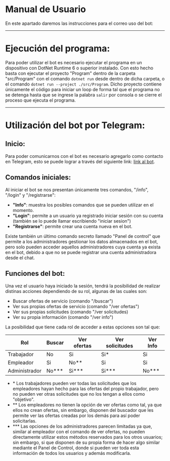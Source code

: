 # Manual de Usuario

En este apartado daremos las instrucciones para el correo uso del bot:

***

# Ejecución del programa:
Para poder utilizar el bot es necesario ejecutar el programa en un dispositivo con DotNet Runtime 6 o superior instalado.
Con esto hecho basta con ejecutar el proyecto "Program" dentro de la carpeta "src/Program" con el comando `dotnet run`
desde dentro de dicha carpeta, o el comando `dotnet run --project ./src/Program`. Dicho proyecto contiene únicamente el
código para iniciar un loop de forma tal que el programa no se detenga hasta que se ingrese la palabra `salir` por consola
o se cierre el proceso que ejecuta el programa.

***

# Utilización del bot por Telegram:

## Inicio:
Para poder comunicarnos con el bot es necesario agregarlo como contacto en Telegram, esto se puede lograr a través del 
siguiente link: [link al bot](http://t.me/Equipo21Bot).

## Comandos iniciales:
Al iniciar el bot se nos presentan únicamente tres comandos, "/info", "/login" y "/registrarse":
* **"Info"**:  muestra los posibles comandos que se pueden utilizar en el momento.
* **"Login"**: permite a un usuario ya registrado iniciar sesión con su cuenta (también se lo puede llamar 
escribiendo "iniciar sesion")
* **"Registrarse"**: permite crear una cuenta nueva en el bot.

Existe también un último comando secreto llamado "Panel de control" que permite a los administradores gestionar
los datos almacenados en el bot, pero solo pueden acceder aquellos administradores cuya cuenta ya exista en el bot,
debido a que no se puede registrar una cuenta administradora desde el chat.

## Funciones del bot:
Una vez el usuario haya iniciado la sesión, tendrá la posibilidad de realizar distinas acciones dependiendo de su rol,
algunas de las cuales son:

* Buscar ofertas de servicio (comando "/buscar")
* Ver sus propias ofertas de servicio (comando "/ver ofertas")
* Ver sus propias solicitudes (comando "/ver solicitudes)
* Ver su propia información (comando "/ver info")

La posibilidad que tiene cada rol de acceder a estas opciones son tal que:


|        Rol        |      Buscar       |    Ver ofertas    |  Ver solicitudes  |     Ver Info      |
|-------------------|-------------------|-------------------|-------------------|-------------------|
|     Trabajador    |        No         |        Si         |        Si*        |        Si         |
|      Empleador    |        Si         |       No**        |        Si         |        Si         |
|    Administrador  |      No***        |      Si***        |      Si***        |       No***       |

* \* Los trabajadores pueden ver todas las solicitudes que los empleadores hayan hecho para las ofertas del
propio trabajador, pero no pueden ver otras solicitudes que no los tengan a ellos como "objetivo".
* \*\* Los empleadores no tienen la opción de ver ofertas como tal, ya que ellos no crean ofertas, sin embargo,
disponen del buscador que les permite ver las ofertas creadas por los demás para así poder solicitarlas.
* \*\*\* Las opciones de los administradores parecen limitadas ya que, similar al empleador con el comando de
ver ofertas, no pueden directamente utilizar estos métodos reservados para los otros usuarios; sin embargo, si
que disponen de su propia forma de hacer algo similar mediante el Panel de Control, donde si pueden ver toda
esta información de todos los usuarios y además modificarla.


